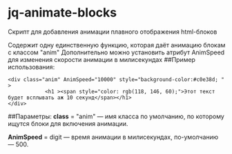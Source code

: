 # jq-animate-blocks
Скрипт для добавления анимации плавного отображения html-блоков

Содержит одну единственную функцию, которая даёт анимацию блокам с классом "anim"
Дополнительно можно установить атрибут  AnimSpeed для изменения скорости анимации в милисекундах
##Пример использования:
```hrml
<div class="anim" AnimSpeed="10000" style="background-color:#c0e38d; "  >
			<h1 ><span style="color: rgb(118, 146, 60);">Этот текст будет всплывать аж 10 секунд</span></h1>
</div>
```
##Параметры:
**class** = "anim" — имя класса по умолчанию, по которому ищутся блоки для включения анимации.

**AnimSpeed** = digit — время анимации в милисекундах, по-умолчанию — 500.
